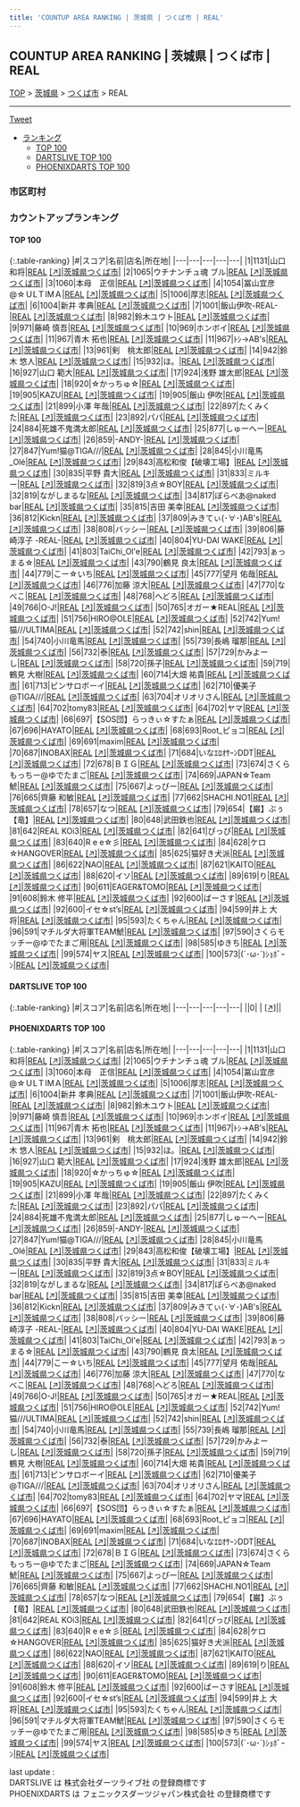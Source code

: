 ```yaml
---
title: 'COUNTUP AREA RANKING | 茨城県 | つくば市 | REAL'
---
```

## COUNTUP AREA RANKING | 茨城県 | つくば市 | REAL

[TOP](/darts/rank/) > [茨城県](/darts/rank/茨城県/) > [つくば市](/darts/rank/茨城県/つくば市/) > REAL

___

<a href="https://twitter.com/share?ref_src=twsrc%5Etfw" data-text="COUNTUP AREA RANKING | 茨城県つくば市REAL" class="twitter-share-button" data-hashtags="DARTSLIVE,PHOENIXDARTS,darts,ダーツ" data-show-count="false">Tweet</a>

* [ランキング](#カウントアップランキング)
    * [TOP 100](#top-100)
    * [DARTSLIVE TOP 100](#dartslive-top-100)
    * [PHOENIXDARTS TOP 100](#phoenixdarts-top-100)

### 市区町村

<ul>

</ul>

### カウントアップランキング

#### TOP 100



{:.table-ranking}
|#|スコア|名前|店名|所在地|
|---|---|---|---|---|
|1|1131|<span class="rank-name-pd"><span class="pro-icon-pd"></span>山口 和将</span>|<a href="/darts/rank/shops/70726.html">REAL</a> <a href="https://vs.phoenixdarts.com/jp/shop/shopDetailInfo/s_70726?s_seq=70726">[↗]</a>|<a href="/darts/rank/茨城県/つくば市">茨城県つくば市</a>|
|2|1065|<span class="rank-name-pd">ウチナンチュ魂 ブル</span>|<a href="/darts/rank/shops/70726.html">REAL</a> <a href="https://vs.phoenixdarts.com/jp/shop/shopDetailInfo/s_70726?s_seq=70726">[↗]</a>|<a href="/darts/rank/茨城県/つくば市">茨城県つくば市</a>|
|3|1060|<span class="rank-name-pd">本母　正信</span>|<a href="/darts/rank/shops/70726.html">REAL</a> <a href="https://vs.phoenixdarts.com/jp/shop/shopDetailInfo/s_70726?s_seq=70726">[↗]</a>|<a href="/darts/rank/茨城県/つくば市">茨城県つくば市</a>|
|4|1054|<span class="rank-name-pd">冨山宜彦@☆ＵLＴIMＡ</span>|<a href="/darts/rank/shops/70726.html">REAL</a> <a href="https://vs.phoenixdarts.com/jp/shop/shopDetailInfo/s_70726?s_seq=70726">[↗]</a>|<a href="/darts/rank/茨城県/つくば市">茨城県つくば市</a>|
|5|1006|<span class="rank-name-pd">厚志</span>|<a href="/darts/rank/shops/70726.html">REAL</a> <a href="https://vs.phoenixdarts.com/jp/shop/shopDetailInfo/s_70726?s_seq=70726">[↗]</a>|<a href="/darts/rank/茨城県/つくば市">茨城県つくば市</a>|
|6|1004|<span class="rank-name-pd">新井 孝典</span>|<a href="/darts/rank/shops/70726.html">REAL</a> <a href="https://vs.phoenixdarts.com/jp/shop/shopDetailInfo/s_70726?s_seq=70726">[↗]</a>|<a href="/darts/rank/茨城県/つくば市">茨城県つくば市</a>|
|7|1001|<span class="rank-name-pd">飯山伊吹-REAL-</span>|<a href="/darts/rank/shops/70726.html">REAL</a> <a href="https://vs.phoenixdarts.com/jp/shop/shopDetailInfo/s_70726?s_seq=70726">[↗]</a>|<a href="/darts/rank/茨城県/つくば市">茨城県つくば市</a>|
|8|982|<span class="rank-name-pd">鈴木ユウト</span>|<a href="/darts/rank/shops/70726.html">REAL</a> <a href="https://vs.phoenixdarts.com/jp/shop/shopDetailInfo/s_70726?s_seq=70726">[↗]</a>|<a href="/darts/rank/茨城県/つくば市">茨城県つくば市</a>|
|9|971|<span class="rank-name-pd"><span class="pro-icon-pd"></span>藤崎 慎吾</span>|<a href="/darts/rank/shops/70726.html">REAL</a> <a href="https://vs.phoenixdarts.com/jp/shop/shopDetailInfo/s_70726?s_seq=70726">[↗]</a>|<a href="/darts/rank/茨城県/つくば市">茨城県つくば市</a>|
|10|969|<span class="rank-name-pd">ホンボイ</span>|<a href="/darts/rank/shops/70726.html">REAL</a> <a href="https://vs.phoenixdarts.com/jp/shop/shopDetailInfo/s_70726?s_seq=70726">[↗]</a>|<a href="/darts/rank/茨城県/つくば市">茨城県つくば市</a>|
|11|967|<span class="rank-name-pd">青木 拓也</span>|<a href="/darts/rank/shops/70726.html">REAL</a> <a href="https://vs.phoenixdarts.com/jp/shop/shopDetailInfo/s_70726?s_seq=70726">[↗]</a>|<a href="/darts/rank/茨城県/つくば市">茨城県つくば市</a>|
|11|967|<span class="rank-name-pd">ﾄｼ→AB&#x27;s</span>|<a href="/darts/rank/shops/70726.html">REAL</a> <a href="https://vs.phoenixdarts.com/jp/shop/shopDetailInfo/s_70726?s_seq=70726">[↗]</a>|<a href="/darts/rank/茨城県/つくば市">茨城県つくば市</a>|
|13|961|<span class="rank-name-pd">剣　桃太郎</span>|<a href="/darts/rank/shops/70726.html">REAL</a> <a href="https://vs.phoenixdarts.com/jp/shop/shopDetailInfo/s_70726?s_seq=70726">[↗]</a>|<a href="/darts/rank/茨城県/つくば市">茨城県つくば市</a>|
|14|942|<span class="rank-name-pd"><span class="pro-icon-pd"></span>鈴木 悠人</span>|<a href="/darts/rank/shops/70726.html">REAL</a> <a href="https://vs.phoenixdarts.com/jp/shop/shopDetailInfo/s_70726?s_seq=70726">[↗]</a>|<a href="/darts/rank/茨城県/つくば市">茨城県つくば市</a>|
|15|932|<span class="rank-name-pd">ほ。</span>|<a href="/darts/rank/shops/70726.html">REAL</a> <a href="https://vs.phoenixdarts.com/jp/shop/shopDetailInfo/s_70726?s_seq=70726">[↗]</a>|<a href="/darts/rank/茨城県/つくば市">茨城県つくば市</a>|
|16|927|<span class="rank-name-pd">山口 範大</span>|<a href="/darts/rank/shops/70726.html">REAL</a> <a href="https://vs.phoenixdarts.com/jp/shop/shopDetailInfo/s_70726?s_seq=70726">[↗]</a>|<a href="/darts/rank/茨城県/つくば市">茨城県つくば市</a>|
|17|924|<span class="rank-name-pd">浅野 雄太郎</span>|<a href="/darts/rank/shops/70726.html">REAL</a> <a href="https://vs.phoenixdarts.com/jp/shop/shopDetailInfo/s_70726?s_seq=70726">[↗]</a>|<a href="/darts/rank/茨城県/つくば市">茨城県つくば市</a>|
|18|920|<span class="rank-name-pd">☆かっちゅ☆</span>|<a href="/darts/rank/shops/70726.html">REAL</a> <a href="https://vs.phoenixdarts.com/jp/shop/shopDetailInfo/s_70726?s_seq=70726">[↗]</a>|<a href="/darts/rank/茨城県/つくば市">茨城県つくば市</a>|
|19|905|<span class="rank-name-pd">KAZU</span>|<a href="/darts/rank/shops/70726.html">REAL</a> <a href="https://vs.phoenixdarts.com/jp/shop/shopDetailInfo/s_70726?s_seq=70726">[↗]</a>|<a href="/darts/rank/茨城県/つくば市">茨城県つくば市</a>|
|19|905|<span class="rank-name-pd">飯山  伊吹</span>|<a href="/darts/rank/shops/70726.html">REAL</a> <a href="https://vs.phoenixdarts.com/jp/shop/shopDetailInfo/s_70726?s_seq=70726">[↗]</a>|<a href="/darts/rank/茨城県/つくば市">茨城県つくば市</a>|
|21|899|<span class="rank-name-pd"><span class="pro-icon-pd"></span>小澤 年哉</span>|<a href="/darts/rank/shops/70726.html">REAL</a> <a href="https://vs.phoenixdarts.com/jp/shop/shopDetailInfo/s_70726?s_seq=70726">[↗]</a>|<a href="/darts/rank/茨城県/つくば市">茨城県つくば市</a>|
|22|897|<span class="rank-name-pd">たくみくた</span>|<a href="/darts/rank/shops/70726.html">REAL</a> <a href="https://vs.phoenixdarts.com/jp/shop/shopDetailInfo/s_70726?s_seq=70726">[↗]</a>|<a href="/darts/rank/茨城県/つくば市">茨城県つくば市</a>|
|23|892|<span class="rank-name-pd">パパ</span>|<a href="/darts/rank/shops/70726.html">REAL</a> <a href="https://vs.phoenixdarts.com/jp/shop/shopDetailInfo/s_70726?s_seq=70726">[↗]</a>|<a href="/darts/rank/茨城県/つくば市">茨城県つくば市</a>|
|24|884|<span class="rank-name-pd">死雄不鬼満太郎</span>|<a href="/darts/rank/shops/70726.html">REAL</a> <a href="https://vs.phoenixdarts.com/jp/shop/shopDetailInfo/s_70726?s_seq=70726">[↗]</a>|<a href="/darts/rank/茨城県/つくば市">茨城県つくば市</a>|
|25|877|<span class="rank-name-pd">しゅーへー</span>|<a href="/darts/rank/shops/70726.html">REAL</a> <a href="https://vs.phoenixdarts.com/jp/shop/shopDetailInfo/s_70726?s_seq=70726">[↗]</a>|<a href="/darts/rank/茨城県/つくば市">茨城県つくば市</a>|
|26|859|<span class="rank-name-pd">-ANDY-</span>|<a href="/darts/rank/shops/70726.html">REAL</a> <a href="https://vs.phoenixdarts.com/jp/shop/shopDetailInfo/s_70726?s_seq=70726">[↗]</a>|<a href="/darts/rank/茨城県/つくば市">茨城県つくば市</a>|
|27|847|<span class="rank-name-pd">Yum!猫@TIGA///</span>|<a href="/darts/rank/shops/70726.html">REAL</a> <a href="https://vs.phoenixdarts.com/jp/shop/shopDetailInfo/s_70726?s_seq=70726">[↗]</a>|<a href="/darts/rank/茨城県/つくば市">茨城県つくば市</a>|
|28|845|<span class="rank-name-pd">小川竜馬_Olé</span>|<a href="/darts/rank/shops/70726.html">REAL</a> <a href="https://vs.phoenixdarts.com/jp/shop/shopDetailInfo/s_70726?s_seq=70726">[↗]</a>|<a href="/darts/rank/茨城県/つくば市">茨城県つくば市</a>|
|29|843|<span class="rank-name-pd">高松和俊【破壊工場】</span>|<a href="/darts/rank/shops/70726.html">REAL</a> <a href="https://vs.phoenixdarts.com/jp/shop/shopDetailInfo/s_70726?s_seq=70726">[↗]</a>|<a href="/darts/rank/茨城県/つくば市">茨城県つくば市</a>|
|30|835|<span class="rank-name-pd"><span class="pro-icon-pd"></span>平野 貴大</span>|<a href="/darts/rank/shops/70726.html">REAL</a> <a href="https://vs.phoenixdarts.com/jp/shop/shopDetailInfo/s_70726?s_seq=70726">[↗]</a>|<a href="/darts/rank/茨城県/つくば市">茨城県つくば市</a>|
|31|833|<span class="rank-name-pd">ミルキー</span>|<a href="/darts/rank/shops/70726.html">REAL</a> <a href="https://vs.phoenixdarts.com/jp/shop/shopDetailInfo/s_70726?s_seq=70726">[↗]</a>|<a href="/darts/rank/茨城県/つくば市">茨城県つくば市</a>|
|32|819|<span class="rank-name-pd">3点☆BOY</span>|<a href="/darts/rank/shops/70726.html">REAL</a> <a href="https://vs.phoenixdarts.com/jp/shop/shopDetailInfo/s_70726?s_seq=70726">[↗]</a>|<a href="/darts/rank/茨城県/つくば市">茨城県つくば市</a>|
|32|819|<span class="rank-name-pd">ながしまるな</span>|<a href="/darts/rank/shops/70726.html">REAL</a> <a href="https://vs.phoenixdarts.com/jp/shop/shopDetailInfo/s_70726?s_seq=70726">[↗]</a>|<a href="/darts/rank/茨城県/つくば市">茨城県つくば市</a>|
|34|817|<span class="rank-name-pd">ぽらべあ@naked bar</span>|<a href="/darts/rank/shops/70726.html">REAL</a> <a href="https://vs.phoenixdarts.com/jp/shop/shopDetailInfo/s_70726?s_seq=70726">[↗]</a>|<a href="/darts/rank/茨城県/つくば市">茨城県つくば市</a>|
|35|815|<span class="rank-name-pd"><span class="pro-icon-pd"></span>吉田 美幸</span>|<a href="/darts/rank/shops/70726.html">REAL</a> <a href="https://vs.phoenixdarts.com/jp/shop/shopDetailInfo/s_70726?s_seq=70726">[↗]</a>|<a href="/darts/rank/茨城県/つくば市">茨城県つくば市</a>|
|36|812|<span class="rank-name-pd">Kickn</span>|<a href="/darts/rank/shops/70726.html">REAL</a> <a href="https://vs.phoenixdarts.com/jp/shop/shopDetailInfo/s_70726?s_seq=70726">[↗]</a>|<a href="/darts/rank/茨城県/つくば市">茨城県つくば市</a>|
|37|809|<span class="rank-name-pd">みきてぃ(･∀･)AB&#x27;s</span>|<a href="/darts/rank/shops/70726.html">REAL</a> <a href="https://vs.phoenixdarts.com/jp/shop/shopDetailInfo/s_70726?s_seq=70726">[↗]</a>|<a href="/darts/rank/茨城県/つくば市">茨城県つくば市</a>|
|38|808|<span class="rank-name-pd">バッシー</span>|<a href="/darts/rank/shops/70726.html">REAL</a> <a href="https://vs.phoenixdarts.com/jp/shop/shopDetailInfo/s_70726?s_seq=70726">[↗]</a>|<a href="/darts/rank/茨城県/つくば市">茨城県つくば市</a>|
|39|806|<span class="rank-name-pd">藤崎淳子 -REAL-</span>|<a href="/darts/rank/shops/70726.html">REAL</a> <a href="https://vs.phoenixdarts.com/jp/shop/shopDetailInfo/s_70726?s_seq=70726">[↗]</a>|<a href="/darts/rank/茨城県/つくば市">茨城県つくば市</a>|
|40|804|<span class="rank-name-pd">YU-DAI  WAKE</span>|<a href="/darts/rank/shops/70726.html">REAL</a> <a href="https://vs.phoenixdarts.com/jp/shop/shopDetailInfo/s_70726?s_seq=70726">[↗]</a>|<a href="/darts/rank/茨城県/つくば市">茨城県つくば市</a>|
|41|803|<span class="rank-name-pd">TaiChi_Ol&#x27;e</span>|<a href="/darts/rank/shops/70726.html">REAL</a> <a href="https://vs.phoenixdarts.com/jp/shop/shopDetailInfo/s_70726?s_seq=70726">[↗]</a>|<a href="/darts/rank/茨城県/つくば市">茨城県つくば市</a>|
|42|793|<span class="rank-name-pd">ぁっまる☆</span>|<a href="/darts/rank/shops/70726.html">REAL</a> <a href="https://vs.phoenixdarts.com/jp/shop/shopDetailInfo/s_70726?s_seq=70726">[↗]</a>|<a href="/darts/rank/茨城県/つくば市">茨城県つくば市</a>|
|43|790|<span class="rank-name-pd">鶴見 良太</span>|<a href="/darts/rank/shops/70726.html">REAL</a> <a href="https://vs.phoenixdarts.com/jp/shop/shopDetailInfo/s_70726?s_seq=70726">[↗]</a>|<a href="/darts/rank/茨城県/つくば市">茨城県つくば市</a>|
|44|779|<span class="rank-name-pd">こー☆いち</span>|<a href="/darts/rank/shops/70726.html">REAL</a> <a href="https://vs.phoenixdarts.com/jp/shop/shopDetailInfo/s_70726?s_seq=70726">[↗]</a>|<a href="/darts/rank/茨城県/つくば市">茨城県つくば市</a>|
|45|777|<span class="rank-name-pd">望月 佑哉</span>|<a href="/darts/rank/shops/70726.html">REAL</a> <a href="https://vs.phoenixdarts.com/jp/shop/shopDetailInfo/s_70726?s_seq=70726">[↗]</a>|<a href="/darts/rank/茨城県/つくば市">茨城県つくば市</a>|
|46|776|<span class="rank-name-pd"><span class="pro-icon-pd"></span>加藤 涼大</span>|<a href="/darts/rank/shops/70726.html">REAL</a> <a href="https://vs.phoenixdarts.com/jp/shop/shopDetailInfo/s_70726?s_seq=70726">[↗]</a>|<a href="/darts/rank/茨城県/つくば市">茨城県つくば市</a>|
|47|770|<span class="rank-name-pd">なべこ</span>|<a href="/darts/rank/shops/70726.html">REAL</a> <a href="https://vs.phoenixdarts.com/jp/shop/shopDetailInfo/s_70726?s_seq=70726">[↗]</a>|<a href="/darts/rank/茨城県/つくば市">茨城県つくば市</a>|
|48|768|<span class="rank-name-pd">へどろ</span>|<a href="/darts/rank/shops/70726.html">REAL</a> <a href="https://vs.phoenixdarts.com/jp/shop/shopDetailInfo/s_70726?s_seq=70726">[↗]</a>|<a href="/darts/rank/茨城県/つくば市">茨城県つくば市</a>|
|49|766|<span class="rank-name-pd">O-J!</span>|<a href="/darts/rank/shops/70726.html">REAL</a> <a href="https://vs.phoenixdarts.com/jp/shop/shopDetailInfo/s_70726?s_seq=70726">[↗]</a>|<a href="/darts/rank/茨城県/つくば市">茨城県つくば市</a>|
|50|765|<span class="rank-name-pd">オガー★REAL</span>|<a href="/darts/rank/shops/70726.html">REAL</a> <a href="https://vs.phoenixdarts.com/jp/shop/shopDetailInfo/s_70726?s_seq=70726">[↗]</a>|<a href="/darts/rank/茨城県/つくば市">茨城県つくば市</a>|
|51|756|<span class="rank-name-pd">HIRO@OLE</span>|<a href="/darts/rank/shops/70726.html">REAL</a> <a href="https://vs.phoenixdarts.com/jp/shop/shopDetailInfo/s_70726?s_seq=70726">[↗]</a>|<a href="/darts/rank/茨城県/つくば市">茨城県つくば市</a>|
|52|742|<span class="rank-name-pd">Yum!猫///ULTIMA</span>|<a href="/darts/rank/shops/70726.html">REAL</a> <a href="https://vs.phoenixdarts.com/jp/shop/shopDetailInfo/s_70726?s_seq=70726">[↗]</a>|<a href="/darts/rank/茨城県/つくば市">茨城県つくば市</a>|
|52|742|<span class="rank-name-pd">shin</span>|<a href="/darts/rank/shops/70726.html">REAL</a> <a href="https://vs.phoenixdarts.com/jp/shop/shopDetailInfo/s_70726?s_seq=70726">[↗]</a>|<a href="/darts/rank/茨城県/つくば市">茨城県つくば市</a>|
|54|740|<span class="rank-name-pd">小川竜馬</span>|<a href="/darts/rank/shops/70726.html">REAL</a> <a href="https://vs.phoenixdarts.com/jp/shop/shopDetailInfo/s_70726?s_seq=70726">[↗]</a>|<a href="/darts/rank/茨城県/つくば市">茨城県つくば市</a>|
|55|739|<span class="rank-name-pd"><span class="pro-icon-pd"></span>長嶋 瑠那</span>|<a href="/darts/rank/shops/70726.html">REAL</a> <a href="https://vs.phoenixdarts.com/jp/shop/shopDetailInfo/s_70726?s_seq=70726">[↗]</a>|<a href="/darts/rank/茨城県/つくば市">茨城県つくば市</a>|
|56|732|<span class="rank-name-pd">泰</span>|<a href="/darts/rank/shops/70726.html">REAL</a> <a href="https://vs.phoenixdarts.com/jp/shop/shopDetailInfo/s_70726?s_seq=70726">[↗]</a>|<a href="/darts/rank/茨城県/つくば市">茨城県つくば市</a>|
|57|729|<span class="rank-name-pd">かみよーし</span>|<a href="/darts/rank/shops/70726.html">REAL</a> <a href="https://vs.phoenixdarts.com/jp/shop/shopDetailInfo/s_70726?s_seq=70726">[↗]</a>|<a href="/darts/rank/茨城県/つくば市">茨城県つくば市</a>|
|58|720|<span class="rank-name-pd">孫子</span>|<a href="/darts/rank/shops/70726.html">REAL</a> <a href="https://vs.phoenixdarts.com/jp/shop/shopDetailInfo/s_70726?s_seq=70726">[↗]</a>|<a href="/darts/rank/茨城県/つくば市">茨城県つくば市</a>|
|59|719|<span class="rank-name-pd"><span class="pro-icon-pd"></span>鶴見 大樹</span>|<a href="/darts/rank/shops/70726.html">REAL</a> <a href="https://vs.phoenixdarts.com/jp/shop/shopDetailInfo/s_70726?s_seq=70726">[↗]</a>|<a href="/darts/rank/茨城県/つくば市">茨城県つくば市</a>|
|60|714|<span class="rank-name-pd"><span class="pro-icon-pd"></span>大畑 祐貴</span>|<a href="/darts/rank/shops/70726.html">REAL</a> <a href="https://vs.phoenixdarts.com/jp/shop/shopDetailInfo/s_70726?s_seq=70726">[↗]</a>|<a href="/darts/rank/茨城県/つくば市">茨城県つくば市</a>|
|61|713|<span class="rank-name-pd">ピンサロボーイ</span>|<a href="/darts/rank/shops/70726.html">REAL</a> <a href="https://vs.phoenixdarts.com/jp/shop/shopDetailInfo/s_70726?s_seq=70726">[↗]</a>|<a href="/darts/rank/茨城県/つくば市">茨城県つくば市</a>|
|62|710|<span class="rank-name-pd">優美子@TIGA///</span>|<a href="/darts/rank/shops/70726.html">REAL</a> <a href="https://vs.phoenixdarts.com/jp/shop/shopDetailInfo/s_70726?s_seq=70726">[↗]</a>|<a href="/darts/rank/茨城県/つくば市">茨城県つくば市</a>|
|63|704|<span class="rank-name-pd">オリオリさん</span>|<a href="/darts/rank/shops/70726.html">REAL</a> <a href="https://vs.phoenixdarts.com/jp/shop/shopDetailInfo/s_70726?s_seq=70726">[↗]</a>|<a href="/darts/rank/茨城県/つくば市">茨城県つくば市</a>|
|64|702|<span class="rank-name-pd">tomy83</span>|<a href="/darts/rank/shops/70726.html">REAL</a> <a href="https://vs.phoenixdarts.com/jp/shop/shopDetailInfo/s_70726?s_seq=70726">[↗]</a>|<a href="/darts/rank/茨城県/つくば市">茨城県つくば市</a>|
|64|702|<span class="rank-name-pd">ヤマ</span>|<a href="/darts/rank/shops/70726.html">REAL</a> <a href="https://vs.phoenixdarts.com/jp/shop/shopDetailInfo/s_70726?s_seq=70726">[↗]</a>|<a href="/darts/rank/茨城県/つくば市">茨城県つくば市</a>|
|66|697|<span class="rank-name-pd">【SOS団】らっきぃ☆すたぁ</span>|<a href="/darts/rank/shops/70726.html">REAL</a> <a href="https://vs.phoenixdarts.com/jp/shop/shopDetailInfo/s_70726?s_seq=70726">[↗]</a>|<a href="/darts/rank/茨城県/つくば市">茨城県つくば市</a>|
|67|696|<span class="rank-name-pd">HAYATO</span>|<a href="/darts/rank/shops/70726.html">REAL</a> <a href="https://vs.phoenixdarts.com/jp/shop/shopDetailInfo/s_70726?s_seq=70726">[↗]</a>|<a href="/darts/rank/茨城県/つくば市">茨城県つくば市</a>|
|68|693|<span class="rank-name-pd">Root_ピョコ</span>|<a href="/darts/rank/shops/70726.html">REAL</a> <a href="https://vs.phoenixdarts.com/jp/shop/shopDetailInfo/s_70726?s_seq=70726">[↗]</a>|<a href="/darts/rank/茨城県/つくば市">茨城県つくば市</a>|
|69|691|<span class="rank-name-pd">maxim</span>|<a href="/darts/rank/shops/70726.html">REAL</a> <a href="https://vs.phoenixdarts.com/jp/shop/shopDetailInfo/s_70726?s_seq=70726">[↗]</a>|<a href="/darts/rank/茨城県/つくば市">茨城県つくば市</a>|
|70|687|<span class="rank-name-pd">INOBAX</span>|<a href="/darts/rank/shops/70726.html">REAL</a> <a href="https://vs.phoenixdarts.com/jp/shop/shopDetailInfo/s_70726?s_seq=70726">[↗]</a>|<a href="/darts/rank/茨城県/つくば市">茨城県つくば市</a>|
|71|684|<span class="rank-name-pd">いなｴﾛｵｻｰﾝDDT</span>|<a href="/darts/rank/shops/70726.html">REAL</a> <a href="https://vs.phoenixdarts.com/jp/shop/shopDetailInfo/s_70726?s_seq=70726">[↗]</a>|<a href="/darts/rank/茨城県/つくば市">茨城県つくば市</a>|
|72|678|<span class="rank-name-pd">ＢＩＧ</span>|<a href="/darts/rank/shops/70726.html">REAL</a> <a href="https://vs.phoenixdarts.com/jp/shop/shopDetailInfo/s_70726?s_seq=70726">[↗]</a>|<a href="/darts/rank/茨城県/つくば市">茨城県つくば市</a>|
|73|674|<span class="rank-name-pd">さくらもっちー@ゆでたまご</span>|<a href="/darts/rank/shops/70726.html">REAL</a> <a href="https://vs.phoenixdarts.com/jp/shop/shopDetailInfo/s_70726?s_seq=70726">[↗]</a>|<a href="/darts/rank/茨城県/つくば市">茨城県つくば市</a>|
|74|669|<span class="rank-name-pd">JAPAN☆Team鯱</span>|<a href="/darts/rank/shops/70726.html">REAL</a> <a href="https://vs.phoenixdarts.com/jp/shop/shopDetailInfo/s_70726?s_seq=70726">[↗]</a>|<a href="/darts/rank/茨城県/つくば市">茨城県つくば市</a>|
|75|667|<span class="rank-name-pd">よっぴー</span>|<a href="/darts/rank/shops/70726.html">REAL</a> <a href="https://vs.phoenixdarts.com/jp/shop/shopDetailInfo/s_70726?s_seq=70726">[↗]</a>|<a href="/darts/rank/茨城県/つくば市">茨城県つくば市</a>|
|76|665|<span class="rank-name-pd"><span class="pro-icon-pd"></span>齊藤 和敏</span>|<a href="/darts/rank/shops/70726.html">REAL</a> <a href="https://vs.phoenixdarts.com/jp/shop/shopDetailInfo/s_70726?s_seq=70726">[↗]</a>|<a href="/darts/rank/茨城県/つくば市">茨城県つくば市</a>|
|77|662|<span class="rank-name-pd">SHACHI.NO1</span>|<a href="/darts/rank/shops/70726.html">REAL</a> <a href="https://vs.phoenixdarts.com/jp/shop/shopDetailInfo/s_70726?s_seq=70726">[↗]</a>|<a href="/darts/rank/茨城県/つくば市">茨城県つくば市</a>|
|78|657|<span class="rank-name-pd">なつ</span>|<a href="/darts/rank/shops/70726.html">REAL</a> <a href="https://vs.phoenixdarts.com/jp/shop/shopDetailInfo/s_70726?s_seq=70726">[↗]</a>|<a href="/darts/rank/茨城県/つくば市">茨城県つくば市</a>|
|79|654|<span class="rank-name-pd">【巌】ぶぅ【竜】</span>|<a href="/darts/rank/shops/70726.html">REAL</a> <a href="https://vs.phoenixdarts.com/jp/shop/shopDetailInfo/s_70726?s_seq=70726">[↗]</a>|<a href="/darts/rank/茨城県/つくば市">茨城県つくば市</a>|
|80|648|<span class="rank-name-pd">武田鉄也</span>|<a href="/darts/rank/shops/70726.html">REAL</a> <a href="https://vs.phoenixdarts.com/jp/shop/shopDetailInfo/s_70726?s_seq=70726">[↗]</a>|<a href="/darts/rank/茨城県/つくば市">茨城県つくば市</a>|
|81|642|<span class="rank-name-pd">REAL KOi3</span>|<a href="/darts/rank/shops/70726.html">REAL</a> <a href="https://vs.phoenixdarts.com/jp/shop/shopDetailInfo/s_70726?s_seq=70726">[↗]</a>|<a href="/darts/rank/茨城県/つくば市">茨城県つくば市</a>|
|82|641|<span class="rank-name-pd">ぴっぴ</span>|<a href="/darts/rank/shops/70726.html">REAL</a> <a href="https://vs.phoenixdarts.com/jp/shop/shopDetailInfo/s_70726?s_seq=70726">[↗]</a>|<a href="/darts/rank/茨城県/つくば市">茨城県つくば市</a>|
|83|640|<span class="rank-name-pd">R e e☆彡</span>|<a href="/darts/rank/shops/70726.html">REAL</a> <a href="https://vs.phoenixdarts.com/jp/shop/shopDetailInfo/s_70726?s_seq=70726">[↗]</a>|<a href="/darts/rank/茨城県/つくば市">茨城県つくば市</a>|
|84|628|<span class="rank-name-pd">ケロ☆HANGOVER</span>|<a href="/darts/rank/shops/70726.html">REAL</a> <a href="https://vs.phoenixdarts.com/jp/shop/shopDetailInfo/s_70726?s_seq=70726">[↗]</a>|<a href="/darts/rank/茨城県/つくば市">茨城県つくば市</a>|
|85|625|<span class="rank-name-pd">猫好き犬派</span>|<a href="/darts/rank/shops/70726.html">REAL</a> <a href="https://vs.phoenixdarts.com/jp/shop/shopDetailInfo/s_70726?s_seq=70726">[↗]</a>|<a href="/darts/rank/茨城県/つくば市">茨城県つくば市</a>|
|86|622|<span class="rank-name-pd">NAO</span>|<a href="/darts/rank/shops/70726.html">REAL</a> <a href="https://vs.phoenixdarts.com/jp/shop/shopDetailInfo/s_70726?s_seq=70726">[↗]</a>|<a href="/darts/rank/茨城県/つくば市">茨城県つくば市</a>|
|87|621|<span class="rank-name-pd">KAITO</span>|<a href="/darts/rank/shops/70726.html">REAL</a> <a href="https://vs.phoenixdarts.com/jp/shop/shopDetailInfo/s_70726?s_seq=70726">[↗]</a>|<a href="/darts/rank/茨城県/つくば市">茨城県つくば市</a>|
|88|620|<span class="rank-name-pd">イソ</span>|<a href="/darts/rank/shops/70726.html">REAL</a> <a href="https://vs.phoenixdarts.com/jp/shop/shopDetailInfo/s_70726?s_seq=70726">[↗]</a>|<a href="/darts/rank/茨城県/つくば市">茨城県つくば市</a>|
|89|619|<span class="rank-name-pd">り</span>|<a href="/darts/rank/shops/70726.html">REAL</a> <a href="https://vs.phoenixdarts.com/jp/shop/shopDetailInfo/s_70726?s_seq=70726">[↗]</a>|<a href="/darts/rank/茨城県/つくば市">茨城県つくば市</a>|
|90|611|<span class="rank-name-pd">EAGER&amp;TOMO</span>|<a href="/darts/rank/shops/70726.html">REAL</a> <a href="https://vs.phoenixdarts.com/jp/shop/shopDetailInfo/s_70726?s_seq=70726">[↗]</a>|<a href="/darts/rank/茨城県/つくば市">茨城県つくば市</a>|
|91|608|<span class="rank-name-pd"><span class="pro-icon-pd"></span>鈴木 修平</span>|<a href="/darts/rank/shops/70726.html">REAL</a> <a href="https://vs.phoenixdarts.com/jp/shop/shopDetailInfo/s_70726?s_seq=70726">[↗]</a>|<a href="/darts/rank/茨城県/つくば市">茨城県つくば市</a>|
|92|600|<span class="rank-name-pd">ばーさす</span>|<a href="/darts/rank/shops/70726.html">REAL</a> <a href="https://vs.phoenixdarts.com/jp/shop/shopDetailInfo/s_70726?s_seq=70726">[↗]</a>|<a href="/darts/rank/茨城県/つくば市">茨城県つくば市</a>|
|92|600|<span class="rank-name-pd">イセ☆st’s</span>|<a href="/darts/rank/shops/70726.html">REAL</a> <a href="https://vs.phoenixdarts.com/jp/shop/shopDetailInfo/s_70726?s_seq=70726">[↗]</a>|<a href="/darts/rank/茨城県/つくば市">茨城県つくば市</a>|
|94|599|<span class="rank-name-pd">井上 大将</span>|<a href="/darts/rank/shops/70726.html">REAL</a> <a href="https://vs.phoenixdarts.com/jp/shop/shopDetailInfo/s_70726?s_seq=70726">[↗]</a>|<a href="/darts/rank/茨城県/つくば市">茨城県つくば市</a>|
|95|593|<span class="rank-name-pd">たくちゃん</span>|<a href="/darts/rank/shops/70726.html">REAL</a> <a href="https://vs.phoenixdarts.com/jp/shop/shopDetailInfo/s_70726?s_seq=70726">[↗]</a>|<a href="/darts/rank/茨城県/つくば市">茨城県つくば市</a>|
|96|591|<span class="rank-name-pd">マチルダ大将軍TEAM鯱</span>|<a href="/darts/rank/shops/70726.html">REAL</a> <a href="https://vs.phoenixdarts.com/jp/shop/shopDetailInfo/s_70726?s_seq=70726">[↗]</a>|<a href="/darts/rank/茨城県/つくば市">茨城県つくば市</a>|
|97|590|<span class="rank-name-pd">さくらモッチー@ゆでたまご用</span>|<a href="/darts/rank/shops/70726.html">REAL</a> <a href="https://vs.phoenixdarts.com/jp/shop/shopDetailInfo/s_70726?s_seq=70726">[↗]</a>|<a href="/darts/rank/茨城県/つくば市">茨城県つくば市</a>|
|98|585|<span class="rank-name-pd">ゆきち</span>|<a href="/darts/rank/shops/70726.html">REAL</a> <a href="https://vs.phoenixdarts.com/jp/shop/shopDetailInfo/s_70726?s_seq=70726">[↗]</a>|<a href="/darts/rank/茨城県/つくば市">茨城県つくば市</a>|
|99|574|<span class="rank-name-pd">ヤス</span>|<a href="/darts/rank/shops/70726.html">REAL</a> <a href="https://vs.phoenixdarts.com/jp/shop/shopDetailInfo/s_70726?s_seq=70726">[↗]</a>|<a href="/darts/rank/茨城県/つくば市">茨城県つくば市</a>|
|100|573|<span class="rank-name-pd">(´･ω･`)ｼｮﾎﾞｰﾝ</span>|<a href="/darts/rank/shops/70726.html">REAL</a> <a href="https://vs.phoenixdarts.com/jp/shop/shopDetailInfo/s_70726?s_seq=70726">[↗]</a>|<a href="/darts/rank/茨城県/つくば市">茨城県つくば市</a>|


#### DARTSLIVE TOP 100



{:.table-ranking}
|#|スコア|名前|店名|所在地|
|---|---|---|---|---|
||0|<span class="rank-name-dl"> </span>|<a href="/darts/rank/shops/.html"></a> <a href="">[↗]</a>|<a href="/darts/rank//"></a>|


#### PHOENIXDARTS TOP 100



{:.table-ranking}
|#|スコア|名前|店名|所在地|
|---|---|---|---|---|
|1|1131|<span class="rank-name-pd"><span class="pro-icon-pd"></span>山口 和将</span>|<a href="/darts/rank/shops/70726.html">REAL</a> <a href="https://vs.phoenixdarts.com/jp/shop/shopDetailInfo/s_70726?s_seq=70726">[↗]</a>|<a href="/darts/rank/茨城県/つくば市">茨城県つくば市</a>|
|2|1065|<span class="rank-name-pd">ウチナンチュ魂 ブル</span>|<a href="/darts/rank/shops/70726.html">REAL</a> <a href="https://vs.phoenixdarts.com/jp/shop/shopDetailInfo/s_70726?s_seq=70726">[↗]</a>|<a href="/darts/rank/茨城県/つくば市">茨城県つくば市</a>|
|3|1060|<span class="rank-name-pd">本母　正信</span>|<a href="/darts/rank/shops/70726.html">REAL</a> <a href="https://vs.phoenixdarts.com/jp/shop/shopDetailInfo/s_70726?s_seq=70726">[↗]</a>|<a href="/darts/rank/茨城県/つくば市">茨城県つくば市</a>|
|4|1054|<span class="rank-name-pd">冨山宜彦@☆ＵLＴIMＡ</span>|<a href="/darts/rank/shops/70726.html">REAL</a> <a href="https://vs.phoenixdarts.com/jp/shop/shopDetailInfo/s_70726?s_seq=70726">[↗]</a>|<a href="/darts/rank/茨城県/つくば市">茨城県つくば市</a>|
|5|1006|<span class="rank-name-pd">厚志</span>|<a href="/darts/rank/shops/70726.html">REAL</a> <a href="https://vs.phoenixdarts.com/jp/shop/shopDetailInfo/s_70726?s_seq=70726">[↗]</a>|<a href="/darts/rank/茨城県/つくば市">茨城県つくば市</a>|
|6|1004|<span class="rank-name-pd">新井 孝典</span>|<a href="/darts/rank/shops/70726.html">REAL</a> <a href="https://vs.phoenixdarts.com/jp/shop/shopDetailInfo/s_70726?s_seq=70726">[↗]</a>|<a href="/darts/rank/茨城県/つくば市">茨城県つくば市</a>|
|7|1001|<span class="rank-name-pd">飯山伊吹-REAL-</span>|<a href="/darts/rank/shops/70726.html">REAL</a> <a href="https://vs.phoenixdarts.com/jp/shop/shopDetailInfo/s_70726?s_seq=70726">[↗]</a>|<a href="/darts/rank/茨城県/つくば市">茨城県つくば市</a>|
|8|982|<span class="rank-name-pd">鈴木ユウト</span>|<a href="/darts/rank/shops/70726.html">REAL</a> <a href="https://vs.phoenixdarts.com/jp/shop/shopDetailInfo/s_70726?s_seq=70726">[↗]</a>|<a href="/darts/rank/茨城県/つくば市">茨城県つくば市</a>|
|9|971|<span class="rank-name-pd"><span class="pro-icon-pd"></span>藤崎 慎吾</span>|<a href="/darts/rank/shops/70726.html">REAL</a> <a href="https://vs.phoenixdarts.com/jp/shop/shopDetailInfo/s_70726?s_seq=70726">[↗]</a>|<a href="/darts/rank/茨城県/つくば市">茨城県つくば市</a>|
|10|969|<span class="rank-name-pd">ホンボイ</span>|<a href="/darts/rank/shops/70726.html">REAL</a> <a href="https://vs.phoenixdarts.com/jp/shop/shopDetailInfo/s_70726?s_seq=70726">[↗]</a>|<a href="/darts/rank/茨城県/つくば市">茨城県つくば市</a>|
|11|967|<span class="rank-name-pd">青木 拓也</span>|<a href="/darts/rank/shops/70726.html">REAL</a> <a href="https://vs.phoenixdarts.com/jp/shop/shopDetailInfo/s_70726?s_seq=70726">[↗]</a>|<a href="/darts/rank/茨城県/つくば市">茨城県つくば市</a>|
|11|967|<span class="rank-name-pd">ﾄｼ→AB&#x27;s</span>|<a href="/darts/rank/shops/70726.html">REAL</a> <a href="https://vs.phoenixdarts.com/jp/shop/shopDetailInfo/s_70726?s_seq=70726">[↗]</a>|<a href="/darts/rank/茨城県/つくば市">茨城県つくば市</a>|
|13|961|<span class="rank-name-pd">剣　桃太郎</span>|<a href="/darts/rank/shops/70726.html">REAL</a> <a href="https://vs.phoenixdarts.com/jp/shop/shopDetailInfo/s_70726?s_seq=70726">[↗]</a>|<a href="/darts/rank/茨城県/つくば市">茨城県つくば市</a>|
|14|942|<span class="rank-name-pd"><span class="pro-icon-pd"></span>鈴木 悠人</span>|<a href="/darts/rank/shops/70726.html">REAL</a> <a href="https://vs.phoenixdarts.com/jp/shop/shopDetailInfo/s_70726?s_seq=70726">[↗]</a>|<a href="/darts/rank/茨城県/つくば市">茨城県つくば市</a>|
|15|932|<span class="rank-name-pd">ほ。</span>|<a href="/darts/rank/shops/70726.html">REAL</a> <a href="https://vs.phoenixdarts.com/jp/shop/shopDetailInfo/s_70726?s_seq=70726">[↗]</a>|<a href="/darts/rank/茨城県/つくば市">茨城県つくば市</a>|
|16|927|<span class="rank-name-pd">山口 範大</span>|<a href="/darts/rank/shops/70726.html">REAL</a> <a href="https://vs.phoenixdarts.com/jp/shop/shopDetailInfo/s_70726?s_seq=70726">[↗]</a>|<a href="/darts/rank/茨城県/つくば市">茨城県つくば市</a>|
|17|924|<span class="rank-name-pd">浅野 雄太郎</span>|<a href="/darts/rank/shops/70726.html">REAL</a> <a href="https://vs.phoenixdarts.com/jp/shop/shopDetailInfo/s_70726?s_seq=70726">[↗]</a>|<a href="/darts/rank/茨城県/つくば市">茨城県つくば市</a>|
|18|920|<span class="rank-name-pd">☆かっちゅ☆</span>|<a href="/darts/rank/shops/70726.html">REAL</a> <a href="https://vs.phoenixdarts.com/jp/shop/shopDetailInfo/s_70726?s_seq=70726">[↗]</a>|<a href="/darts/rank/茨城県/つくば市">茨城県つくば市</a>|
|19|905|<span class="rank-name-pd">KAZU</span>|<a href="/darts/rank/shops/70726.html">REAL</a> <a href="https://vs.phoenixdarts.com/jp/shop/shopDetailInfo/s_70726?s_seq=70726">[↗]</a>|<a href="/darts/rank/茨城県/つくば市">茨城県つくば市</a>|
|19|905|<span class="rank-name-pd">飯山  伊吹</span>|<a href="/darts/rank/shops/70726.html">REAL</a> <a href="https://vs.phoenixdarts.com/jp/shop/shopDetailInfo/s_70726?s_seq=70726">[↗]</a>|<a href="/darts/rank/茨城県/つくば市">茨城県つくば市</a>|
|21|899|<span class="rank-name-pd"><span class="pro-icon-pd"></span>小澤 年哉</span>|<a href="/darts/rank/shops/70726.html">REAL</a> <a href="https://vs.phoenixdarts.com/jp/shop/shopDetailInfo/s_70726?s_seq=70726">[↗]</a>|<a href="/darts/rank/茨城県/つくば市">茨城県つくば市</a>|
|22|897|<span class="rank-name-pd">たくみくた</span>|<a href="/darts/rank/shops/70726.html">REAL</a> <a href="https://vs.phoenixdarts.com/jp/shop/shopDetailInfo/s_70726?s_seq=70726">[↗]</a>|<a href="/darts/rank/茨城県/つくば市">茨城県つくば市</a>|
|23|892|<span class="rank-name-pd">パパ</span>|<a href="/darts/rank/shops/70726.html">REAL</a> <a href="https://vs.phoenixdarts.com/jp/shop/shopDetailInfo/s_70726?s_seq=70726">[↗]</a>|<a href="/darts/rank/茨城県/つくば市">茨城県つくば市</a>|
|24|884|<span class="rank-name-pd">死雄不鬼満太郎</span>|<a href="/darts/rank/shops/70726.html">REAL</a> <a href="https://vs.phoenixdarts.com/jp/shop/shopDetailInfo/s_70726?s_seq=70726">[↗]</a>|<a href="/darts/rank/茨城県/つくば市">茨城県つくば市</a>|
|25|877|<span class="rank-name-pd">しゅーへー</span>|<a href="/darts/rank/shops/70726.html">REAL</a> <a href="https://vs.phoenixdarts.com/jp/shop/shopDetailInfo/s_70726?s_seq=70726">[↗]</a>|<a href="/darts/rank/茨城県/つくば市">茨城県つくば市</a>|
|26|859|<span class="rank-name-pd">-ANDY-</span>|<a href="/darts/rank/shops/70726.html">REAL</a> <a href="https://vs.phoenixdarts.com/jp/shop/shopDetailInfo/s_70726?s_seq=70726">[↗]</a>|<a href="/darts/rank/茨城県/つくば市">茨城県つくば市</a>|
|27|847|<span class="rank-name-pd">Yum!猫@TIGA///</span>|<a href="/darts/rank/shops/70726.html">REAL</a> <a href="https://vs.phoenixdarts.com/jp/shop/shopDetailInfo/s_70726?s_seq=70726">[↗]</a>|<a href="/darts/rank/茨城県/つくば市">茨城県つくば市</a>|
|28|845|<span class="rank-name-pd">小川竜馬_Olé</span>|<a href="/darts/rank/shops/70726.html">REAL</a> <a href="https://vs.phoenixdarts.com/jp/shop/shopDetailInfo/s_70726?s_seq=70726">[↗]</a>|<a href="/darts/rank/茨城県/つくば市">茨城県つくば市</a>|
|29|843|<span class="rank-name-pd">高松和俊【破壊工場】</span>|<a href="/darts/rank/shops/70726.html">REAL</a> <a href="https://vs.phoenixdarts.com/jp/shop/shopDetailInfo/s_70726?s_seq=70726">[↗]</a>|<a href="/darts/rank/茨城県/つくば市">茨城県つくば市</a>|
|30|835|<span class="rank-name-pd"><span class="pro-icon-pd"></span>平野 貴大</span>|<a href="/darts/rank/shops/70726.html">REAL</a> <a href="https://vs.phoenixdarts.com/jp/shop/shopDetailInfo/s_70726?s_seq=70726">[↗]</a>|<a href="/darts/rank/茨城県/つくば市">茨城県つくば市</a>|
|31|833|<span class="rank-name-pd">ミルキー</span>|<a href="/darts/rank/shops/70726.html">REAL</a> <a href="https://vs.phoenixdarts.com/jp/shop/shopDetailInfo/s_70726?s_seq=70726">[↗]</a>|<a href="/darts/rank/茨城県/つくば市">茨城県つくば市</a>|
|32|819|<span class="rank-name-pd">3点☆BOY</span>|<a href="/darts/rank/shops/70726.html">REAL</a> <a href="https://vs.phoenixdarts.com/jp/shop/shopDetailInfo/s_70726?s_seq=70726">[↗]</a>|<a href="/darts/rank/茨城県/つくば市">茨城県つくば市</a>|
|32|819|<span class="rank-name-pd">ながしまるな</span>|<a href="/darts/rank/shops/70726.html">REAL</a> <a href="https://vs.phoenixdarts.com/jp/shop/shopDetailInfo/s_70726?s_seq=70726">[↗]</a>|<a href="/darts/rank/茨城県/つくば市">茨城県つくば市</a>|
|34|817|<span class="rank-name-pd">ぽらべあ@naked bar</span>|<a href="/darts/rank/shops/70726.html">REAL</a> <a href="https://vs.phoenixdarts.com/jp/shop/shopDetailInfo/s_70726?s_seq=70726">[↗]</a>|<a href="/darts/rank/茨城県/つくば市">茨城県つくば市</a>|
|35|815|<span class="rank-name-pd"><span class="pro-icon-pd"></span>吉田 美幸</span>|<a href="/darts/rank/shops/70726.html">REAL</a> <a href="https://vs.phoenixdarts.com/jp/shop/shopDetailInfo/s_70726?s_seq=70726">[↗]</a>|<a href="/darts/rank/茨城県/つくば市">茨城県つくば市</a>|
|36|812|<span class="rank-name-pd">Kickn</span>|<a href="/darts/rank/shops/70726.html">REAL</a> <a href="https://vs.phoenixdarts.com/jp/shop/shopDetailInfo/s_70726?s_seq=70726">[↗]</a>|<a href="/darts/rank/茨城県/つくば市">茨城県つくば市</a>|
|37|809|<span class="rank-name-pd">みきてぃ(･∀･)AB&#x27;s</span>|<a href="/darts/rank/shops/70726.html">REAL</a> <a href="https://vs.phoenixdarts.com/jp/shop/shopDetailInfo/s_70726?s_seq=70726">[↗]</a>|<a href="/darts/rank/茨城県/つくば市">茨城県つくば市</a>|
|38|808|<span class="rank-name-pd">バッシー</span>|<a href="/darts/rank/shops/70726.html">REAL</a> <a href="https://vs.phoenixdarts.com/jp/shop/shopDetailInfo/s_70726?s_seq=70726">[↗]</a>|<a href="/darts/rank/茨城県/つくば市">茨城県つくば市</a>|
|39|806|<span class="rank-name-pd">藤崎淳子 -REAL-</span>|<a href="/darts/rank/shops/70726.html">REAL</a> <a href="https://vs.phoenixdarts.com/jp/shop/shopDetailInfo/s_70726?s_seq=70726">[↗]</a>|<a href="/darts/rank/茨城県/つくば市">茨城県つくば市</a>|
|40|804|<span class="rank-name-pd">YU-DAI  WAKE</span>|<a href="/darts/rank/shops/70726.html">REAL</a> <a href="https://vs.phoenixdarts.com/jp/shop/shopDetailInfo/s_70726?s_seq=70726">[↗]</a>|<a href="/darts/rank/茨城県/つくば市">茨城県つくば市</a>|
|41|803|<span class="rank-name-pd">TaiChi_Ol&#x27;e</span>|<a href="/darts/rank/shops/70726.html">REAL</a> <a href="https://vs.phoenixdarts.com/jp/shop/shopDetailInfo/s_70726?s_seq=70726">[↗]</a>|<a href="/darts/rank/茨城県/つくば市">茨城県つくば市</a>|
|42|793|<span class="rank-name-pd">ぁっまる☆</span>|<a href="/darts/rank/shops/70726.html">REAL</a> <a href="https://vs.phoenixdarts.com/jp/shop/shopDetailInfo/s_70726?s_seq=70726">[↗]</a>|<a href="/darts/rank/茨城県/つくば市">茨城県つくば市</a>|
|43|790|<span class="rank-name-pd">鶴見 良太</span>|<a href="/darts/rank/shops/70726.html">REAL</a> <a href="https://vs.phoenixdarts.com/jp/shop/shopDetailInfo/s_70726?s_seq=70726">[↗]</a>|<a href="/darts/rank/茨城県/つくば市">茨城県つくば市</a>|
|44|779|<span class="rank-name-pd">こー☆いち</span>|<a href="/darts/rank/shops/70726.html">REAL</a> <a href="https://vs.phoenixdarts.com/jp/shop/shopDetailInfo/s_70726?s_seq=70726">[↗]</a>|<a href="/darts/rank/茨城県/つくば市">茨城県つくば市</a>|
|45|777|<span class="rank-name-pd">望月 佑哉</span>|<a href="/darts/rank/shops/70726.html">REAL</a> <a href="https://vs.phoenixdarts.com/jp/shop/shopDetailInfo/s_70726?s_seq=70726">[↗]</a>|<a href="/darts/rank/茨城県/つくば市">茨城県つくば市</a>|
|46|776|<span class="rank-name-pd"><span class="pro-icon-pd"></span>加藤 涼大</span>|<a href="/darts/rank/shops/70726.html">REAL</a> <a href="https://vs.phoenixdarts.com/jp/shop/shopDetailInfo/s_70726?s_seq=70726">[↗]</a>|<a href="/darts/rank/茨城県/つくば市">茨城県つくば市</a>|
|47|770|<span class="rank-name-pd">なべこ</span>|<a href="/darts/rank/shops/70726.html">REAL</a> <a href="https://vs.phoenixdarts.com/jp/shop/shopDetailInfo/s_70726?s_seq=70726">[↗]</a>|<a href="/darts/rank/茨城県/つくば市">茨城県つくば市</a>|
|48|768|<span class="rank-name-pd">へどろ</span>|<a href="/darts/rank/shops/70726.html">REAL</a> <a href="https://vs.phoenixdarts.com/jp/shop/shopDetailInfo/s_70726?s_seq=70726">[↗]</a>|<a href="/darts/rank/茨城県/つくば市">茨城県つくば市</a>|
|49|766|<span class="rank-name-pd">O-J!</span>|<a href="/darts/rank/shops/70726.html">REAL</a> <a href="https://vs.phoenixdarts.com/jp/shop/shopDetailInfo/s_70726?s_seq=70726">[↗]</a>|<a href="/darts/rank/茨城県/つくば市">茨城県つくば市</a>|
|50|765|<span class="rank-name-pd">オガー★REAL</span>|<a href="/darts/rank/shops/70726.html">REAL</a> <a href="https://vs.phoenixdarts.com/jp/shop/shopDetailInfo/s_70726?s_seq=70726">[↗]</a>|<a href="/darts/rank/茨城県/つくば市">茨城県つくば市</a>|
|51|756|<span class="rank-name-pd">HIRO@OLE</span>|<a href="/darts/rank/shops/70726.html">REAL</a> <a href="https://vs.phoenixdarts.com/jp/shop/shopDetailInfo/s_70726?s_seq=70726">[↗]</a>|<a href="/darts/rank/茨城県/つくば市">茨城県つくば市</a>|
|52|742|<span class="rank-name-pd">Yum!猫///ULTIMA</span>|<a href="/darts/rank/shops/70726.html">REAL</a> <a href="https://vs.phoenixdarts.com/jp/shop/shopDetailInfo/s_70726?s_seq=70726">[↗]</a>|<a href="/darts/rank/茨城県/つくば市">茨城県つくば市</a>|
|52|742|<span class="rank-name-pd">shin</span>|<a href="/darts/rank/shops/70726.html">REAL</a> <a href="https://vs.phoenixdarts.com/jp/shop/shopDetailInfo/s_70726?s_seq=70726">[↗]</a>|<a href="/darts/rank/茨城県/つくば市">茨城県つくば市</a>|
|54|740|<span class="rank-name-pd">小川竜馬</span>|<a href="/darts/rank/shops/70726.html">REAL</a> <a href="https://vs.phoenixdarts.com/jp/shop/shopDetailInfo/s_70726?s_seq=70726">[↗]</a>|<a href="/darts/rank/茨城県/つくば市">茨城県つくば市</a>|
|55|739|<span class="rank-name-pd"><span class="pro-icon-pd"></span>長嶋 瑠那</span>|<a href="/darts/rank/shops/70726.html">REAL</a> <a href="https://vs.phoenixdarts.com/jp/shop/shopDetailInfo/s_70726?s_seq=70726">[↗]</a>|<a href="/darts/rank/茨城県/つくば市">茨城県つくば市</a>|
|56|732|<span class="rank-name-pd">泰</span>|<a href="/darts/rank/shops/70726.html">REAL</a> <a href="https://vs.phoenixdarts.com/jp/shop/shopDetailInfo/s_70726?s_seq=70726">[↗]</a>|<a href="/darts/rank/茨城県/つくば市">茨城県つくば市</a>|
|57|729|<span class="rank-name-pd">かみよーし</span>|<a href="/darts/rank/shops/70726.html">REAL</a> <a href="https://vs.phoenixdarts.com/jp/shop/shopDetailInfo/s_70726?s_seq=70726">[↗]</a>|<a href="/darts/rank/茨城県/つくば市">茨城県つくば市</a>|
|58|720|<span class="rank-name-pd">孫子</span>|<a href="/darts/rank/shops/70726.html">REAL</a> <a href="https://vs.phoenixdarts.com/jp/shop/shopDetailInfo/s_70726?s_seq=70726">[↗]</a>|<a href="/darts/rank/茨城県/つくば市">茨城県つくば市</a>|
|59|719|<span class="rank-name-pd"><span class="pro-icon-pd"></span>鶴見 大樹</span>|<a href="/darts/rank/shops/70726.html">REAL</a> <a href="https://vs.phoenixdarts.com/jp/shop/shopDetailInfo/s_70726?s_seq=70726">[↗]</a>|<a href="/darts/rank/茨城県/つくば市">茨城県つくば市</a>|
|60|714|<span class="rank-name-pd"><span class="pro-icon-pd"></span>大畑 祐貴</span>|<a href="/darts/rank/shops/70726.html">REAL</a> <a href="https://vs.phoenixdarts.com/jp/shop/shopDetailInfo/s_70726?s_seq=70726">[↗]</a>|<a href="/darts/rank/茨城県/つくば市">茨城県つくば市</a>|
|61|713|<span class="rank-name-pd">ピンサロボーイ</span>|<a href="/darts/rank/shops/70726.html">REAL</a> <a href="https://vs.phoenixdarts.com/jp/shop/shopDetailInfo/s_70726?s_seq=70726">[↗]</a>|<a href="/darts/rank/茨城県/つくば市">茨城県つくば市</a>|
|62|710|<span class="rank-name-pd">優美子@TIGA///</span>|<a href="/darts/rank/shops/70726.html">REAL</a> <a href="https://vs.phoenixdarts.com/jp/shop/shopDetailInfo/s_70726?s_seq=70726">[↗]</a>|<a href="/darts/rank/茨城県/つくば市">茨城県つくば市</a>|
|63|704|<span class="rank-name-pd">オリオリさん</span>|<a href="/darts/rank/shops/70726.html">REAL</a> <a href="https://vs.phoenixdarts.com/jp/shop/shopDetailInfo/s_70726?s_seq=70726">[↗]</a>|<a href="/darts/rank/茨城県/つくば市">茨城県つくば市</a>|
|64|702|<span class="rank-name-pd">tomy83</span>|<a href="/darts/rank/shops/70726.html">REAL</a> <a href="https://vs.phoenixdarts.com/jp/shop/shopDetailInfo/s_70726?s_seq=70726">[↗]</a>|<a href="/darts/rank/茨城県/つくば市">茨城県つくば市</a>|
|64|702|<span class="rank-name-pd">ヤマ</span>|<a href="/darts/rank/shops/70726.html">REAL</a> <a href="https://vs.phoenixdarts.com/jp/shop/shopDetailInfo/s_70726?s_seq=70726">[↗]</a>|<a href="/darts/rank/茨城県/つくば市">茨城県つくば市</a>|
|66|697|<span class="rank-name-pd">【SOS団】らっきぃ☆すたぁ</span>|<a href="/darts/rank/shops/70726.html">REAL</a> <a href="https://vs.phoenixdarts.com/jp/shop/shopDetailInfo/s_70726?s_seq=70726">[↗]</a>|<a href="/darts/rank/茨城県/つくば市">茨城県つくば市</a>|
|67|696|<span class="rank-name-pd">HAYATO</span>|<a href="/darts/rank/shops/70726.html">REAL</a> <a href="https://vs.phoenixdarts.com/jp/shop/shopDetailInfo/s_70726?s_seq=70726">[↗]</a>|<a href="/darts/rank/茨城県/つくば市">茨城県つくば市</a>|
|68|693|<span class="rank-name-pd">Root_ピョコ</span>|<a href="/darts/rank/shops/70726.html">REAL</a> <a href="https://vs.phoenixdarts.com/jp/shop/shopDetailInfo/s_70726?s_seq=70726">[↗]</a>|<a href="/darts/rank/茨城県/つくば市">茨城県つくば市</a>|
|69|691|<span class="rank-name-pd">maxim</span>|<a href="/darts/rank/shops/70726.html">REAL</a> <a href="https://vs.phoenixdarts.com/jp/shop/shopDetailInfo/s_70726?s_seq=70726">[↗]</a>|<a href="/darts/rank/茨城県/つくば市">茨城県つくば市</a>|
|70|687|<span class="rank-name-pd">INOBAX</span>|<a href="/darts/rank/shops/70726.html">REAL</a> <a href="https://vs.phoenixdarts.com/jp/shop/shopDetailInfo/s_70726?s_seq=70726">[↗]</a>|<a href="/darts/rank/茨城県/つくば市">茨城県つくば市</a>|
|71|684|<span class="rank-name-pd">いなｴﾛｵｻｰﾝDDT</span>|<a href="/darts/rank/shops/70726.html">REAL</a> <a href="https://vs.phoenixdarts.com/jp/shop/shopDetailInfo/s_70726?s_seq=70726">[↗]</a>|<a href="/darts/rank/茨城県/つくば市">茨城県つくば市</a>|
|72|678|<span class="rank-name-pd">ＢＩＧ</span>|<a href="/darts/rank/shops/70726.html">REAL</a> <a href="https://vs.phoenixdarts.com/jp/shop/shopDetailInfo/s_70726?s_seq=70726">[↗]</a>|<a href="/darts/rank/茨城県/つくば市">茨城県つくば市</a>|
|73|674|<span class="rank-name-pd">さくらもっちー@ゆでたまご</span>|<a href="/darts/rank/shops/70726.html">REAL</a> <a href="https://vs.phoenixdarts.com/jp/shop/shopDetailInfo/s_70726?s_seq=70726">[↗]</a>|<a href="/darts/rank/茨城県/つくば市">茨城県つくば市</a>|
|74|669|<span class="rank-name-pd">JAPAN☆Team鯱</span>|<a href="/darts/rank/shops/70726.html">REAL</a> <a href="https://vs.phoenixdarts.com/jp/shop/shopDetailInfo/s_70726?s_seq=70726">[↗]</a>|<a href="/darts/rank/茨城県/つくば市">茨城県つくば市</a>|
|75|667|<span class="rank-name-pd">よっぴー</span>|<a href="/darts/rank/shops/70726.html">REAL</a> <a href="https://vs.phoenixdarts.com/jp/shop/shopDetailInfo/s_70726?s_seq=70726">[↗]</a>|<a href="/darts/rank/茨城県/つくば市">茨城県つくば市</a>|
|76|665|<span class="rank-name-pd"><span class="pro-icon-pd"></span>齊藤 和敏</span>|<a href="/darts/rank/shops/70726.html">REAL</a> <a href="https://vs.phoenixdarts.com/jp/shop/shopDetailInfo/s_70726?s_seq=70726">[↗]</a>|<a href="/darts/rank/茨城県/つくば市">茨城県つくば市</a>|
|77|662|<span class="rank-name-pd">SHACHI.NO1</span>|<a href="/darts/rank/shops/70726.html">REAL</a> <a href="https://vs.phoenixdarts.com/jp/shop/shopDetailInfo/s_70726?s_seq=70726">[↗]</a>|<a href="/darts/rank/茨城県/つくば市">茨城県つくば市</a>|
|78|657|<span class="rank-name-pd">なつ</span>|<a href="/darts/rank/shops/70726.html">REAL</a> <a href="https://vs.phoenixdarts.com/jp/shop/shopDetailInfo/s_70726?s_seq=70726">[↗]</a>|<a href="/darts/rank/茨城県/つくば市">茨城県つくば市</a>|
|79|654|<span class="rank-name-pd">【巌】ぶぅ【竜】</span>|<a href="/darts/rank/shops/70726.html">REAL</a> <a href="https://vs.phoenixdarts.com/jp/shop/shopDetailInfo/s_70726?s_seq=70726">[↗]</a>|<a href="/darts/rank/茨城県/つくば市">茨城県つくば市</a>|
|80|648|<span class="rank-name-pd">武田鉄也</span>|<a href="/darts/rank/shops/70726.html">REAL</a> <a href="https://vs.phoenixdarts.com/jp/shop/shopDetailInfo/s_70726?s_seq=70726">[↗]</a>|<a href="/darts/rank/茨城県/つくば市">茨城県つくば市</a>|
|81|642|<span class="rank-name-pd">REAL KOi3</span>|<a href="/darts/rank/shops/70726.html">REAL</a> <a href="https://vs.phoenixdarts.com/jp/shop/shopDetailInfo/s_70726?s_seq=70726">[↗]</a>|<a href="/darts/rank/茨城県/つくば市">茨城県つくば市</a>|
|82|641|<span class="rank-name-pd">ぴっぴ</span>|<a href="/darts/rank/shops/70726.html">REAL</a> <a href="https://vs.phoenixdarts.com/jp/shop/shopDetailInfo/s_70726?s_seq=70726">[↗]</a>|<a href="/darts/rank/茨城県/つくば市">茨城県つくば市</a>|
|83|640|<span class="rank-name-pd">R e e☆彡</span>|<a href="/darts/rank/shops/70726.html">REAL</a> <a href="https://vs.phoenixdarts.com/jp/shop/shopDetailInfo/s_70726?s_seq=70726">[↗]</a>|<a href="/darts/rank/茨城県/つくば市">茨城県つくば市</a>|
|84|628|<span class="rank-name-pd">ケロ☆HANGOVER</span>|<a href="/darts/rank/shops/70726.html">REAL</a> <a href="https://vs.phoenixdarts.com/jp/shop/shopDetailInfo/s_70726?s_seq=70726">[↗]</a>|<a href="/darts/rank/茨城県/つくば市">茨城県つくば市</a>|
|85|625|<span class="rank-name-pd">猫好き犬派</span>|<a href="/darts/rank/shops/70726.html">REAL</a> <a href="https://vs.phoenixdarts.com/jp/shop/shopDetailInfo/s_70726?s_seq=70726">[↗]</a>|<a href="/darts/rank/茨城県/つくば市">茨城県つくば市</a>|
|86|622|<span class="rank-name-pd">NAO</span>|<a href="/darts/rank/shops/70726.html">REAL</a> <a href="https://vs.phoenixdarts.com/jp/shop/shopDetailInfo/s_70726?s_seq=70726">[↗]</a>|<a href="/darts/rank/茨城県/つくば市">茨城県つくば市</a>|
|87|621|<span class="rank-name-pd">KAITO</span>|<a href="/darts/rank/shops/70726.html">REAL</a> <a href="https://vs.phoenixdarts.com/jp/shop/shopDetailInfo/s_70726?s_seq=70726">[↗]</a>|<a href="/darts/rank/茨城県/つくば市">茨城県つくば市</a>|
|88|620|<span class="rank-name-pd">イソ</span>|<a href="/darts/rank/shops/70726.html">REAL</a> <a href="https://vs.phoenixdarts.com/jp/shop/shopDetailInfo/s_70726?s_seq=70726">[↗]</a>|<a href="/darts/rank/茨城県/つくば市">茨城県つくば市</a>|
|89|619|<span class="rank-name-pd">り</span>|<a href="/darts/rank/shops/70726.html">REAL</a> <a href="https://vs.phoenixdarts.com/jp/shop/shopDetailInfo/s_70726?s_seq=70726">[↗]</a>|<a href="/darts/rank/茨城県/つくば市">茨城県つくば市</a>|
|90|611|<span class="rank-name-pd">EAGER&amp;TOMO</span>|<a href="/darts/rank/shops/70726.html">REAL</a> <a href="https://vs.phoenixdarts.com/jp/shop/shopDetailInfo/s_70726?s_seq=70726">[↗]</a>|<a href="/darts/rank/茨城県/つくば市">茨城県つくば市</a>|
|91|608|<span class="rank-name-pd"><span class="pro-icon-pd"></span>鈴木 修平</span>|<a href="/darts/rank/shops/70726.html">REAL</a> <a href="https://vs.phoenixdarts.com/jp/shop/shopDetailInfo/s_70726?s_seq=70726">[↗]</a>|<a href="/darts/rank/茨城県/つくば市">茨城県つくば市</a>|
|92|600|<span class="rank-name-pd">ばーさす</span>|<a href="/darts/rank/shops/70726.html">REAL</a> <a href="https://vs.phoenixdarts.com/jp/shop/shopDetailInfo/s_70726?s_seq=70726">[↗]</a>|<a href="/darts/rank/茨城県/つくば市">茨城県つくば市</a>|
|92|600|<span class="rank-name-pd">イセ☆st’s</span>|<a href="/darts/rank/shops/70726.html">REAL</a> <a href="https://vs.phoenixdarts.com/jp/shop/shopDetailInfo/s_70726?s_seq=70726">[↗]</a>|<a href="/darts/rank/茨城県/つくば市">茨城県つくば市</a>|
|94|599|<span class="rank-name-pd">井上 大将</span>|<a href="/darts/rank/shops/70726.html">REAL</a> <a href="https://vs.phoenixdarts.com/jp/shop/shopDetailInfo/s_70726?s_seq=70726">[↗]</a>|<a href="/darts/rank/茨城県/つくば市">茨城県つくば市</a>|
|95|593|<span class="rank-name-pd">たくちゃん</span>|<a href="/darts/rank/shops/70726.html">REAL</a> <a href="https://vs.phoenixdarts.com/jp/shop/shopDetailInfo/s_70726?s_seq=70726">[↗]</a>|<a href="/darts/rank/茨城県/つくば市">茨城県つくば市</a>|
|96|591|<span class="rank-name-pd">マチルダ大将軍TEAM鯱</span>|<a href="/darts/rank/shops/70726.html">REAL</a> <a href="https://vs.phoenixdarts.com/jp/shop/shopDetailInfo/s_70726?s_seq=70726">[↗]</a>|<a href="/darts/rank/茨城県/つくば市">茨城県つくば市</a>|
|97|590|<span class="rank-name-pd">さくらモッチー@ゆでたまご用</span>|<a href="/darts/rank/shops/70726.html">REAL</a> <a href="https://vs.phoenixdarts.com/jp/shop/shopDetailInfo/s_70726?s_seq=70726">[↗]</a>|<a href="/darts/rank/茨城県/つくば市">茨城県つくば市</a>|
|98|585|<span class="rank-name-pd">ゆきち</span>|<a href="/darts/rank/shops/70726.html">REAL</a> <a href="https://vs.phoenixdarts.com/jp/shop/shopDetailInfo/s_70726?s_seq=70726">[↗]</a>|<a href="/darts/rank/茨城県/つくば市">茨城県つくば市</a>|
|99|574|<span class="rank-name-pd">ヤス</span>|<a href="/darts/rank/shops/70726.html">REAL</a> <a href="https://vs.phoenixdarts.com/jp/shop/shopDetailInfo/s_70726?s_seq=70726">[↗]</a>|<a href="/darts/rank/茨城県/つくば市">茨城県つくば市</a>|
|100|573|<span class="rank-name-pd">(´･ω･`)ｼｮﾎﾞｰﾝ</span>|<a href="/darts/rank/shops/70726.html">REAL</a> <a href="https://vs.phoenixdarts.com/jp/shop/shopDetailInfo/s_70726?s_seq=70726">[↗]</a>|<a href="/darts/rank/茨城県/つくば市">茨城県つくば市</a>|


<div class="footer border-top border-gray-light mt-5 pt-3 text-right text-gray">
    last update : <span style="font-weight: italic" id="foot_last_modified"></span><br />
    DARTSLIVE は 株式会社ダーツライブ社 の登録商標です<br />
    PHOENIXDARTS は フェニックスダーツジャパン株式会社 の登録商標です<br />
</div>

<script src="https://cdnjs.cloudflare.com/ajax/libs/jquery.tablesorter/2.31.3/js/jquery.tablesorter.min.js" integrity="sha512-qzgd5cYSZcosqpzpn7zF2ZId8f/8CHmFKZ8j7mU4OUXTNRd5g+ZHBPsgKEwoqxCtdQvExE5LprwwPAgoicguNg==" crossorigin="anonymous" referrerpolicy="no-referrer"></script>
<link rel="stylesheet" href="https://cdnjs.cloudflare.com/ajax/libs/jquery.tablesorter/2.31.3/css/theme.default.min.css" integrity="sha512-wghhOJkjQX0Lh3NSWvNKeZ0ZpNn+SPVXX1Qyc9OCaogADktxrBiBdKGDoqVUOyhStvMBmJQ8ZdMHiR3wuEq8+w==" crossorigin="anonymous" referrerpolicy="no-referrer" />
<script>
$(function() {
    $(".table-ranking").tablesorter({sortList:[[0, 0]]});
    $("#foot_last_modified").text(formatDate(new Date(document.lastModified), 'yyyy-MM-dd HH:mm:ss'));
});
</script>

<script async src="https://platform.twitter.com/widgets.js" charset="utf-8"></script>